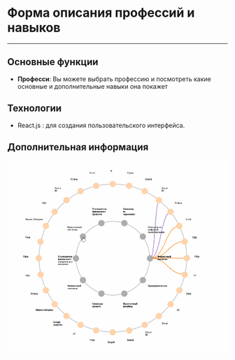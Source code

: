 <!-- @format -->

# Форма описания профессий и навыков

---

## Основные функции

- **Професси**: Вы можете выбрать профессию и посмотреть какие основные и дополнительные навыки она покажет

## Технологии

- React.js : для создания пользовательского интерфейса.

## Дополнительная информация

![Демонстрация работы веб-сайта](https://github.com/Rabbit1430/ProjectForm/blob/main/%D0%92%D0%B8%D0%B4%D0%B5%D0%BE%201.gif)
